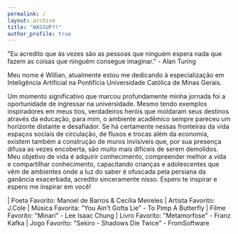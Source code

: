 ```yaml
---
permalink: /
layout: archive
title: "WASSUP?!"
author_profile: true
---
```


"Eu acredito que às vezes são as pessoas que ninguém espera nada que fazem as coisas que ninguém consegue imaginar." - Alan Turing

Meu nome é Willian, atualmente estou me dedicando à especialização em Inteligência Artificial na Pontifícia Universidade Católica de Minas Gerais.

Um momento significativo que marcou profundamente minha jornada foi a oportunidade de ingressar na universidade. Mesmo tendo exemplos inspiradores em meus tios, verdadeiros heróis que moldaram seus destinos através da educação, para mim, o ambiente acadêmico sempre pareceu um horizonte distante e desafiador. Se há certamente nessas fronteiras da vida espaços sociais de circulação, de fluxos e trocas além da economia, existem também a construção de muros invisiveis que, por sua presença difusa as vezes encoberta, são muito mais dificeis de serem demolidos. Meu objetivo de vida é adquirir conhecimento, compreender melhor a vida e compartilhar conhecimento, capacitando crianças e adolescentes que vêm de ambientes onde a luz do saber é ofuscada pela persiana da ganância exacerbada, acredito sinceramente nisso. Espero te inspirar e espero me inspirar em você!

| Poeta Favorito: Manoel de Barros & Cecília Meireles
| Artista Favorito: J.Cole
| Música Favorita: "You Ain't Gotta Lie" - To Pimp A Butterfly
| Filme Favorito: "Minari" - Lee Isaac Chung
| Livro Favorito: "Metamorfose" - Franz Kafka
| Jogo Favorito: "Sekiro - Shadows Die Twice" - FromSoftware
